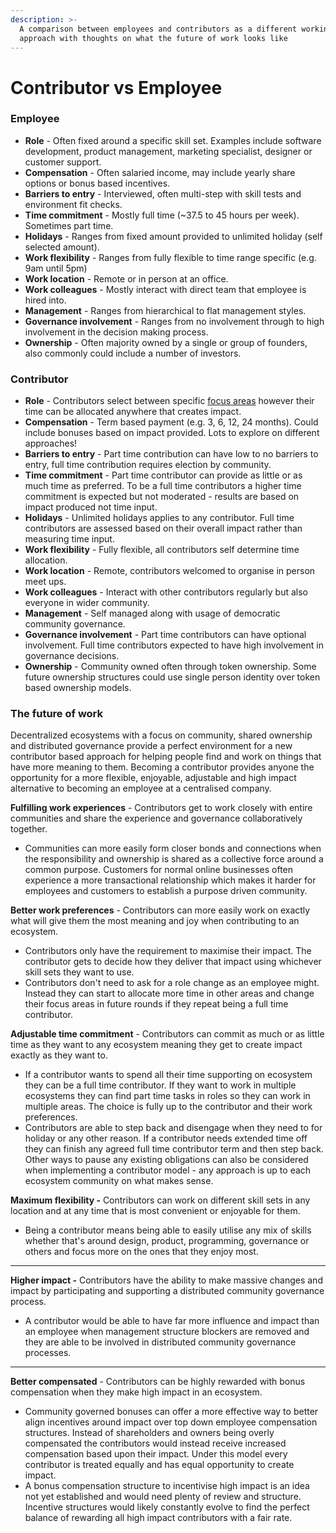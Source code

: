 ```yaml
---
description: >-
  A comparison between employees and contributors as a different working
  approach with thoughts on what the future of work looks like
---
```


# Contributor vs Employee

### Employee

* **Role** - Often fixed around a specific skill set. Examples include software development, product management, marketing specialist, designer or customer support.
* **Compensation** - Often salaried income, may include yearly share options or bonus based incentives.
* **Barriers to entry** - Interviewed, often multi-step with skill tests and environment fit checks.
* **Time commitment** - Mostly full time (\~37.5 to 45 hours per week). Sometimes part time.
* **Holidays** - Ranges from fixed amount provided to unlimited holiday (self selected amount).
* **Work flexibility** - Ranges from fully flexible to time range specific (e.g. 9am until 5pm)
* **Work location** - Remote or in person at an office.
* **Work colleagues** - Mostly interact with direct team that employee is hired into.
* **Management** - Ranges from hierarchical to flat management styles.
* **Governance involvement** - Ranges from no involvement through to high involvement in the decision making process.
* **Ownership** - Often majority owned by a single or group of founders, also commonly could include a number of investors.



### Contributor

* **Role** - Contributors select between specific [focus areas](../contributor/focus-areas/) however their time can be allocated anywhere that creates impact.
* **Compensation** - Term based payment (e.g. 3, 6, 12, 24 months). Could include bonuses based on impact provided. Lots to explore on different approaches!
* **Barriers to entry** - Part time contribution can have low to no barriers to entry, full time contribution requires election by community.
* **Time commitment** - Part time contributor can provide as little or as much time as preferred. To be a full time contributors a higher time commitment is expected but not moderated - results are based on impact produced not time input.
* **Holidays** - Unlimited holidays applies to any contributor. Full time contributors are assessed based on their overall impact rather than measuring time input.
* **Work flexibility** - Fully flexible, all contributors self determine time allocation.
* **Work location** - Remote, contributors welcomed to organise in person meet ups.
* **Work colleagues** - Interact with other contributors regularly but also everyone in wider community.
* **Management** - Self managed along with usage of democratic community governance.
* **Governance involvement** - Part time contributors can have optional involvement. Full time contributors expected to have high involvement in governance decisions.
* **Ownership** - Community owned often through token ownership. Some future ownership structures could use single person identity over token based ownership models.



### The future of work

Decentralized ecosystems with a focus on community, shared ownership and distributed governance provide a perfect environment for a new contributor based approach for helping people find and work on things that have more meaning to them. Becoming a contributor provides anyone the opportunity for a more flexible, enjoyable, adjustable and high impact alternative to becoming an employee at a centralised company.



**Fulfilling work experiences** - Contributors get to work closely with entire communities and share the experience and governance collaboratively together.

* Communities can more easily form closer bonds and connections when the responsibility and ownership is shared as a collective force around a common purpose. Customers for normal online businesses often experience a more transactional relationship which makes it harder for employees and customers to establish a purpose driven community.



**Better work preferences** - Contributors can more easily work on exactly what will give them the most meaning and joy when contributing to an ecosystem.&#x20;

* Contributors only have the requirement to maximise their impact. The contributor gets to decide how they deliver that impact using whichever skill sets they want to use.
* Contributors don't need to ask for a role change as an employee might. Instead they can start to allocate more time in other areas and change their focus areas in future rounds if they repeat being a full time contributor.



**Adjustable time commitment** - Contributors can commit as much or as little time as they want to any ecosystem meaning they get to create impact exactly as they want to.

* If a contributor wants to spend all their time supporting on ecosystem they can be a full time contributor. If they want to work in multiple ecosystems they can find part time tasks in roles so they can work in multiple areas. The choice is fully up to the contributor and their work preferences.
* Contributors are able to step back and disengage when they need to for holiday or any other reason. If a contributor needs extended time off they can finish any agreed full time contributor term and then step back. Other ways to pause any existing obligations can also be considered when implementing a contributor model - any approach is up to each ecosystem community on what makes sense.



**Maximum flexibility -** Contributors can work on different skill sets in any location and at any time that is most convenient or enjoyable for them.

* Being a contributor means being able to easily utilise any mix of skills whether that's around design, product, programming, governance or others and focus more on the ones that they enjoy most.

****

**Higher impact -** Contributors have the ability to make massive changes and impact by participating and supporting a distributed community governance process.

* A contributor would be able to have far more influence and impact than an employee when management structure blockers are removed and they are able to be involved in distributed community governance processes.

****

**Better compensated** - Contributors can be highly rewarded with bonus compensation when they make high impact in an ecosystem.

* Community governed bonuses can offer a more effective way to better align incentives around impact over top down employee compensation structures. Instead of shareholders and owners being overly compensated the contributors would instead receive increased compensation based upon their impact. Under this model every contributor is treated equally and has equal opportunity to create impact.
* A bonus compensation structure to incentivise high impact is an idea not yet established and would need plenty of review and structure. Incentive structures would likely constantly evolve to find the perfect balance of rewarding all high impact contributors with a fair rate.

